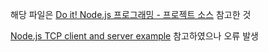 해당 파일은 [Do it! Node.js 프로그래밍 - 프로젝트 소스](http://147.46.109.80:9090/town/projects3.jsp) 참고한 것  

[Node.js TCP client and server example](https://gist.github.com/tedmiston/5935757) 참고하였으나 오류 발생  
